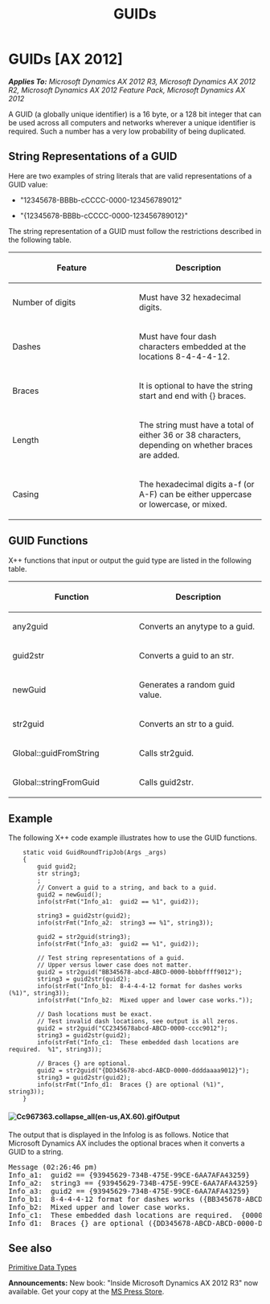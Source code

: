 ﻿---
title: GUIDs
TOCTitle: GUIDs
ms:assetid: 14ae701e-530b-48ed-a363-7f1292ce54ef
ms:mtpsurl: https://msdn.microsoft.com/en-us/library/Cc967363(v=AX.60)
ms:contentKeyID: 35240606
ms.date: 05/18/2015
mtps_version: v=AX.60
---

# GUIDs [AX 2012]


_**Applies To:** Microsoft Dynamics AX 2012 R3, Microsoft Dynamics AX 2012 R2, Microsoft Dynamics AX 2012 Feature Pack, Microsoft Dynamics AX 2012_

A GUID (a globally unique identifier) is a 16 byte, or a 128 bit integer that can be used across all computers and networks wherever a unique identifier is required. Such a number has a very low probability of being duplicated.

## String Representations of a GUID

Here are two examples of string literals that are valid representations of a GUID value:

  - "12345678-BBBb-cCCCC-0000-123456789012"

  - "{12345678-BBBb-cCCCC-0000-123456789012}"

The string representation of a GUID must follow the restrictions described in the following table.

<table>
<colgroup>
<col style="width: 50%" />
<col style="width: 50%" />
</colgroup>
<thead>
<tr class="header">
<th><p>Feature</p></th>
<th><p>Description</p></th>
</tr>
</thead>
<tbody>
<tr class="odd">
<td><p>Number of digits</p></td>
<td><p>Must have 32 hexadecimal digits.</p></td>
</tr>
<tr class="even">
<td><p>Dashes</p></td>
<td><p>Must have four dash characters embedded at the locations 8-4-4-4-12.</p></td>
</tr>
<tr class="odd">
<td><p>Braces</p></td>
<td><p>It is optional to have the string start and end with {} braces.</p></td>
</tr>
<tr class="even">
<td><p>Length</p></td>
<td><p>The string must have a total of either 36 or 38 characters, depending on whether braces are added.</p></td>
</tr>
<tr class="odd">
<td><p>Casing</p></td>
<td><p>The hexadecimal digits a-f (or A-F) can be either uppercase or lowercase, or mixed.</p></td>
</tr>
</tbody>
</table>


## GUID Functions

X++ functions that input or output the guid type are listed in the following table.

<table>
<colgroup>
<col style="width: 50%" />
<col style="width: 50%" />
</colgroup>
<thead>
<tr class="header">
<th><p>Function</p></th>
<th><p>Description</p></th>
</tr>
</thead>
<tbody>
<tr class="odd">
<td><p>any2guid</p></td>
<td><p>Converts an anytype to a guid.</p></td>
</tr>
<tr class="even">
<td><p>guid2str</p></td>
<td><p>Converts a guid to an str.</p></td>
</tr>
<tr class="odd">
<td><p>newGuid</p></td>
<td><p>Generates a random guid value.</p></td>
</tr>
<tr class="even">
<td><p>str2guid</p></td>
<td><p>Converts an str to a guid.</p></td>
</tr>
<tr class="odd">
<td><p>Global::guidFromString</p></td>
<td><p>Calls str2guid.</p></td>
</tr>
<tr class="even">
<td><p>Global::stringFromGuid</p></td>
<td><p>Calls guid2str.</p></td>
</tr>
</tbody>
</table>


## Example

The following X++ code example illustrates how to use the GUID functions.

```X++
    static void GuidRoundTripJob(Args _args)
    {
        guid guid2;
        str string3;
        ;
        // Convert a guid to a string, and back to a guid.
        guid2 = newGuid();
        info(strFmt("Info_a1:  guid2 == %1", guid2));
    
        string3 = guid2str(guid2);
        info(strFmt("Info_a2:  string3 == %1", string3));
    
        guid2 = str2guid(string3);
        info(strFmt("Info_a3:  guid2 == %1", guid2));
        
        // Test string representations of a guid.
        // Upper versus lower case does not matter.
        guid2 = str2guid("BB345678-abcd-ABCD-0000-bbbbffff9012");
        string3 = guid2str(guid2);
        info(strFmt("Info_b1:  8-4-4-4-12 format for dashes works (%1)", string3));
        info(strFmt("Info_b2:  Mixed upper and lower case works."));
    
        // Dash locations must be exact.
        // Test invalid dash locations, see output is all zeros.
        guid2 = str2guid("CC2345678abcd-ABCD-0000-cccc9012");
        string3 = guid2str(guid2);
        info(strFmt("Info_c1:  These embedded dash locations are required.  %1", string3));
    
        // Braces {} are optional.
        guid2 = str2guid("{DD345678-abcd-ABCD-0000-ddddaaaa9012}");
        string3 = guid2str(guid2);
        info(strFmt("Info_d1:  Braces {} are optional (%1)", string3));
    }
```

#### ![Cc967363.collapse\_all(en-us,AX.60).gif](images/Gg863931.collapse_all(en-us,AX.60).gif "Cc967363.collapse_all(en-us,AX.60).gif")Output

The output that is displayed in the Infolog is as follows. Notice that Microsoft Dynamics AX includes the optional braces when it converts a GUID to a string.

<pre IsFakePre="true" xmlns="http://www.w3.org/1999/xhtml">Message (02:26:46 pm)
Info_a1:  guid2 == {93945629-734B-475E-99CE-6AA7AFA43259}
Info_a2:  string3 == {93945629-734B-475E-99CE-6AA7AFA43259}
Info_a3:  guid2 == {93945629-734B-475E-99CE-6AA7AFA43259}
Info_b1:  8-4-4-4-12 format for dashes works ({BB345678-ABCD-ABCD-0000-BBBBFFFF9012})
Info_b2:  Mixed upper and lower case works.
Info_c1:  These embedded dash locations are required.  {00000000-0000-0000-0000-000000000000}
Info_d1:  Braces {} are optional ({DD345678-ABCD-ABCD-0000-DDDDAAAA9012})</pre>


## See also

[Primitive Data Types](primitive-data-types.md)

  
**Announcements:** New book: "Inside Microsoft Dynamics AX 2012 R3" now available. Get your copy at the [MS Press Store](https://www.microsoftpressstore.com/store/inside-microsoft-dynamics-ax-2012-r3-9780735685109).


